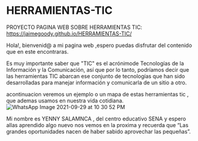 # HERRAMIENTAS-TIC
PROYECTO PAGINA WEB SOBRE HERRAMIENTAS TIC:  https://jaimegoody.github.io/HERRAMIENTAS-TIC/ 

Hola!, bienvenid@ a mi pagina web ,espero puedas disfrutar del contenido que en este encontraras.

 Es muy importante saber que "TIC" es el acrónimode Tecnologías de la Información y la Comunicación, así que por lo tanto, podríamos decir que las herramientas TIC abarcan ese conjunto de tecnologías que han sido desarrolladas para manejar información y comunicarla de un sitio a otro.

acontinuacion veremos un ejemplo o un mapa de estas herramientas tic , que ademas usamos en nuestra vida cotidiana.
![WhatsApp Image 2021-09-29 at 10 30 52 PM](https://user-images.githubusercontent.com/80120797/135513669-688a4dca-0c24-4ffc-b13b-e1ce6043709c.jpeg)

Mi nombre es  YENNY SALAMNCA , del centro educativo SENA  y espero allas aprendido algo nuevo nos vemos en la proxima y recuerda que “Las grandes oportunidades nacen de haber sabido aprovechar las pequeñas”.
